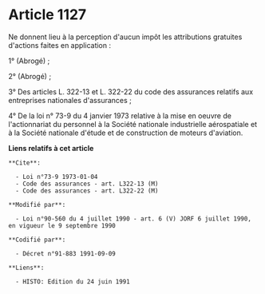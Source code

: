 # Article 1127

Ne donnent lieu à la perception d'aucun impôt les attributions gratuites d'actions faites en application :

1° (Abrogé) ;

2° (Abrogé) ;

3° Des articles L. 322-13 et L. 322-22 du code des assurances relatifs aux entreprises nationales d'assurances ;

4° De la loi n° 73-9 du 4 janvier 1973 relative à la mise en oeuvre de l'actionnariat du personnel à la Société nationale
industrielle aérospatiale et à la Société nationale d'étude et de construction de moteurs d'aviation.

**Liens relatifs à cet article**

	**Cite**:

	  - Loi n°73-9 1973-01-04
	  - Code des assurances - art. L322-13 (M)
	  - Code des assurances - art. L322-22 (M)

	**Modifié par**:

	  - Loi n°90-560 du 4 juillet 1990 - art. 6 (V) JORF 6 juillet 1990, en vigueur le 9 septembre 1990

	**Codifié par**:

	  - Décret n°91-883 1991-09-09

	**Liens**:

	  - HISTO: Edition du 24 juin 1991
